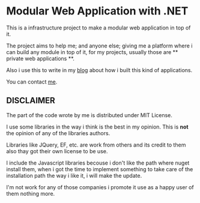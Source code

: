 # Modular Web Application with .NET 

This is a infrastructure project to make a modular web application in top of it.

The project aims to help me; and anyone else; giving me a platform where i can build any module in top of it, for my projects, usually those are ** private web applications **.

Also i use this to write in my [blog](http://www.mtihector.com) about how i built this kind of applications.

You can contact [me](mailto:contact@mtihector.com).





## DISCLAIMER

The part of the code wrote by me is distributed under MIT License.

I use some libraries in the way i think is the best in my opinion. This is **not** the opinion of any of the libraries authors.

Libraries like JQuery, EF, etc. are work from others and its credit to them also thay got their own license to be use.

I include the Javascript libraries becouse i don't like the path where nuget install them, when i got the time to implement something to take care of the installation path the way i like it, i will make the update.

I'm not work for any of those companies i promote it use as a happy user of them nothing more.
